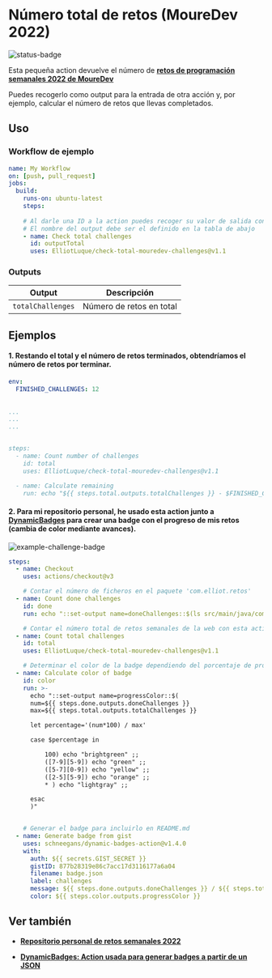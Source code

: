 # Número total de retos (MoureDev 2022)

![status-badge]

Esta pequeña action devuelve el número de **[retos de programación semanales 2022 de MoureDev](https://retosdeprogramacion.com/semanales2022)**

Puedes recogerlo como output para la entrada de otra acción y, por ejemplo, calcular el número de retos que llevas completados.

## Uso

### Workflow de ejemplo

```yaml
name: My Workflow
on: [push, pull_request]
jobs:
  build:
    runs-on: ubuntu-latest
    steps:
    
    # Al darle una ID a la action puedes recoger su valor de salida con ${{ steps.ID_PASO.outputs.NOMBRE_OUTPUT }}
    # El nombre del output debe ser el definido en la tabla de abajo
    - name: Check total challenges
      id: outputTotal
      uses: ElliotLuque/check-total-mouredev-challenges@v1.1
```

### Outputs

| Output                                             | Descripción                                        |
|------------------------------------------------------|-----------------------------------------------|
| `totalChallenges`  | Número de retos en total    |

## Ejemplos

#### 1. Restando el total y el número de retos terminados, obtendríamos el número de retos por terminar.

```yaml
env:
  FINISHED_CHALLENGES: 12
  
  
...
...
...


steps:
  - name: Count number of challenges
    id: total
    uses: ElliotLuque/check-total-mouredev-challenges@v1.1

  - name: Calculate remaining
    run: echo "${{ steps.total.outputs.totalChallenges }} - $FINISHED_CHALLENGES" 
```

#### 2. Para mi repositorio personal, he usado esta action junto a **[DynamicBadges](https://github.com/marketplace/actions/dynamic-badges)** para crear una badge con el progreso de mis retos (cambia de color mediante avances).

![example-challenge-badge]

```yaml
steps:
  - name: Checkout
    uses: actions/checkout@v3

    # Contar el número de ficheros en el paquete 'com.elliot.retos'
  - name: Count done challenges
    id: done
    run: echo "::set-output name=doneChallenges::$(ls src/main/java/com/elliot/retos | wc -l)"

    # Contar el número total de retos semanales de la web con esta action
  - name: Count total challenges
    id: total
    uses: ElliotLuque/check-total-mouredev-challenges@v1.1

    # Determinar el color de la badge dependiendo del porcentaje de progreso
  - name: Calculate color of badge
    id: color
    run: >- 
      echo "::set-output name=progressColor::$(
      num=${{ steps.done.outputs.doneChallenges }}
      max=${{ steps.total.outputs.totalChallenges }}

      let percentage='(num*100) / max'

      case $percentage in

          100) echo "brightgreen" ;;
          ([7-9][5-9]) echo "green" ;;
          ([5-7][0-9]) echo "yellow" ;;
          ([2-5][5-9]) echo "orange" ;;
          * ) echo "lightgray" ;;

      esac
      )"


    # Generar el badge para incluirlo en README.md
  - name: Generate badge from gist
    uses: schneegans/dynamic-badges-action@v1.4.0
    with:
      auth: ${{ secrets.GIST_SECRET }}
      gistID: 877b28319e86c7acc17d3116177a6a04
      filename: badge.json
      label: challenges
      message: ${{ steps.done.outputs.doneChallenges }} / ${{ steps.total.outputs.totalChallenges }}
      color: ${{ steps.color.outputs.progressColor }}
```

## Ver también

- **[Repositorio personal de retos semanales 2022](https://github.com/ElliotLuque/retos-java-2022)**

- **[DynamicBadges: Action usada para generar badges a partir de un JSON](https://github.com/marketplace/actions/dynamic-badges)**

[status-badge]: https://img.shields.io/github/workflow/status/ElliotLuque/check-total-mouredev-challenges/Integration%20Test?label=Integration%20Test
[example-challenge-badge]: https://img.shields.io/badge/challenges-15%2F35-yellow
